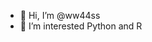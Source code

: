 - 👋 Hi, I’m @ww44ss
- 👀 I’m interested Python and R

<!---
ww44ss/ww44ss is a ✨ special ✨ repository because its `README.md` (this file) appears on your GitHub profile.
You can click the Preview link to take a look at your changes.
--->
